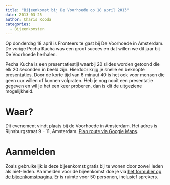 ```yaml
---
title: "Bijeenkomst bij De Voorhoede op 18 april 2013"
date: 2013-03-25
author: Charis Rooda
categories: 
  - Bijeenkomsten
---
```

Op donderdag 18 april is Fronteers te gast bij De Voorhoede in Amsterdam. De vorige Pecha Kucha was een groot succes en dat willen we dit jaar bij De Voorhoede herhalen.

Pecha Kucha is een presentatiestijl waarbij 20 slides worden getoond die elk 20 seconden in beeld zijn. Hierdoor krijg je snelle en beknopte presentaties. Door de korte tijd van 6 minuut 40 is het ook voor mensen die geen uur willen of kunnen volpraten. Heb je nog nooit een presentatie gegeven en wil je het een keer proberen, dan is dit de uitgeziene mogelijkheid.

# Waar?

Dit evenement vindt plaats bij de Voorhoede in Amsterdam. Het adres is Rijnsburgstraat 9 - 11, Amsterdam. [Plan route via Google Maps](https://maps.google.com/maps?q=Rijnsburgstraat+9-11,+Hoofddorppleinbuurt,+Amsterdam,+Nederland&hl=nl&sll=51.71133,5.295509&sspn=0.148912,0.495415&oq=rijnsburgstraat+9-11+&hnear=Rijnsburgstraat+9,+Oud-Zuid,+Amsterdam,+Noord-Holland,+Nederland&t=m&z=16).

# Aanmelden

Zoals gebruikelijk is deze bijeenkomst gratis bij te wonen door zowel leden als niet-leden. Aanmelden voor de bijeenkomst doe je via [het formulier op de bijeenkomstpagina](/bijeenkomsten/2013/voorhoede). Er is ruimte voor 50 personen, inclusief sprekers.